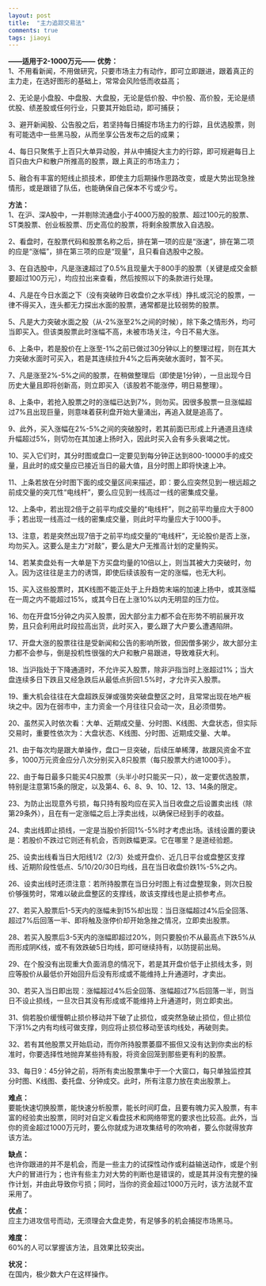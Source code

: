 ```yaml
---
layout: post
title:  "主力追踪交易法"
comments: true
tags: jiaoyi
---
```

**——适用于2-1000万元——**
**优势：**  
1、不用看新闻，不用做研究，只要市场主力有动作，即可立即跟进，跟着真正的主力走，在选好图形的基础上，常常会风险低而收益高；

2、无论是小盘股、中盘股、大盘股，无论是低价股、中价股、高价股，无论是绩优股、绩差股或任何行业，只要其开始启动，即可捕获；

3、避开新闻股、公告股之后，若坚持每日捕捉市场主力的行踪，且优选股票，则有可能选中一些黑马股，从而坐享公告发布之后的成果；

4、每日只聚焦于上百只大单异动股，并从中捕捉大主力的行踪，即可规避每日上百只由大户和散户所推高的股票，跟上真正的市场主力；

5、融合有丰富的短线止损技术，即使主力后期操作思路改变，或是大势出现急挫情形，或是跟错了队伍，也能确保自己保本不亏或少亏。


**方法：**  
1、在沪、深A股中，一并剔除流通盘小于4000万股的股票、超过100元的股票、ST类股票、创业板股票、历史高位的股票，将剩余股票放入自选股。

2、看盘时，在股票代码和股票名称之后，排在第一项的应是“涨速”，排在第二项的应是“涨幅”，排在第三项的应是“现量”，且只看自选股中之股。

3、在自选股中，凡是涨速超过了0.5%且现量大于800手的股票（关键是成交金额要超过100万元），均应拉出来查看，然后按照以下的条款进行处理。

4、凡是在今日水面之下（没有突破昨日收盘价之水平线）挣扎或沉沦的股票，一律不得买入，连头都无力探出水面的股票，通常都是比较弱势的股票。

5、凡是大力突破水面之股（从-2%涨至2%之间的时候），除下条之情形外，均可当即买入。但该类股票此时涨幅不高，未被市场关注，今日不易大涨。

6、上条中，若是股价在上涨至-1%之前已做过30分钟以上的整理过程，则在其大力突破水面时可买入，若是其连续拉升4%之后再突破水面时，暂不买。

7、凡是涨至2%-5%之间的股票，在稍做整理后（即使是1分钟），一旦出现今日历史大量且即将创新高，则立即买入（该股若不能涨停，明日易整理）。

8、上条中，若抢入股票之时的涨幅已达到7%，则勿买。因很多股票一旦涨幅超过7%且出现巨量，则意味着获利盘开始大量涌出，再追入就是追高了。

9、此外，买入涨幅在2%-5%之间的突破股时，若其前面已形成上升通道且连续升幅超过5%，则切勿在其加速上扬时入，因此时买入会有多头衰竭之忧。

10、买入它们时，其分时图或盘口一定要见到每分钟正达到800-10000手的成交量，且此时的成交量应已接近当日的最大值，且分时图上即将快速上冲。

11、上条若放在分时图下面的成交量区间来描述，即：要么应突然见到一根远超之前成交量的突兀性“电线杆”，要么应见到一线高过一线的密集成交量。

12、上条中，若出现2倍于之前平均成交量的“电线杆”，则之前平均量应大于800手；若出现一线高过一线的密集成交量，则此时平均量应大于1000手。

13、注意，若是突然出现7倍于之前平均成交量的“电线杆”，无论股价是否上涨，均勿买入。这要么是主力“对敲”，要么是大户无推高计划的定量购买。

14、若某卖盘处有一大单是下方买盘均量的10倍以上，则当其被大力突破时，勿入。因为这往往是主力的诱饵，即使后续该股有一定的涨幅，也无大利。

15、买入这些股票时，其K线图不能正处于上升趋势末端的加速上扬中，或其涨幅在一周之内不能超过15%，或其今日在上涨10%以内无明显的压力位。

16、勿在开盘15分钟之内买入股票，因大部分主力都不会在形势不明前展开攻势，且只会利用此时段拉高出货，此时买入，要么跟了大户要么遭遇陷阱。

17、开盘大涨的股票往往是受新闻和公告的影响所致，但因僧多粥少，故大部分主力都不会参与，倒是投机性很强的大户和散户易跟进，导致难获大利。

18、当沪指处于下降通道时，不允许买入股票，除非沪指当时上涨超过1%；当大盘连续多日下跌且又经急跌后从最低点折回1.5%时，才允许买入股票。

19、重大机会往往在大盘超跌反弹或强势突破盘整区之时，且常常出现在地产板块之中。因为在弱市中，主力资金一个月往往只会动一次，且必须借势。

20、虽然买入时依次看：大单、近期成交量、分时图、K线图、大盘状态，但实际交易时，重要性依次为：大盘状态、K线图、分时图、近期成交量、大单。

21、由于每次均是跟大单操作，盘口一旦突破，后续压单稀薄，故跟风资金不宜多，1000万元资金应分八次分别买入8只股票（每只股票大约进1000手）。

22、由于每日最多只能买4只股票（头半小时只能买一只），故一定要优选股票，特别是注意第15条的限定，以及第4、6、8、9、10、12、13、14条的限定。

23、为防止出现意外亏损，每只持有股均应在买入当日收盘之后设置卖出线（除第29条外），且在有一定涨幅之后上浮卖出线，以确保已经到手的收益。

24、卖出线即止损线，一定是当股价折回1%-5%时才考虑出场。该线设置的要诀是：若股价不跌过它则还有机会，否则跌幅更深。它在哪里？是道经验题。

25、设卖出线看当日大阳线1/2（2/3）处或开盘价、近几日平台或盘整区支撑线、近期阶段性低点、5/10/20/30日均线，且在当日收盘价跌1%-5%之内。

26、设卖出线时还须注意：若所持股票在当日分时图上有过盘整现象，则次日股价够强势时，常难以破此盘整区的支撑线，故该支撑线也是止损参考点。

27、若买入股票后1-5天内的涨幅未到15%却出现：当日涨幅超过4%后全回落、超过7%后回落一半、即将触及涨停价却开始急挫之情况，立即卖出股票。

28、若买入股票后3-5天内的涨幅即超过20%，则只要股价不从最高点下跌5%从而形成阴K线，或不有效跌破5日均线，即可继续持有，以防提前出局。

29、在个股没有出现重大负面消息的情况下，若是其开盘价低于止损线太多，则应等股价从最低价开始回升后没有形成或不能维持上升通道时，才卖出。

30、若买入当日即出现：涨幅超过4%后全回落、涨幅超过7%后回落一半，则当日不设止损线，一旦次日其没有形成或不能维持上升通道时，则立即卖出。

31、倘若股价缓慢朝止损价移动并下破了止损位，或突然急破止损位，但止损位下浮1%之内有均线可做支撑，则应将止损位移动至该均线处，再破则卖。

32、若有其他股票又开始启动，而你所持股票萎靡不振但又没有达到你卖出的标准时，你要选择性地抛弃某些持有股，将资金回笼到那些更有利的股票。

33、每日9：45分钟之前，将所有卖出股票集中于一个大窗口，每只单独监控其分时图、K线图、委托盘、分钟成交。此时，所有注意力放在卖出股票上。

**难点：**  
要能快速切换股票，能快速分析股票，能长时间盯盘，且要有魄力买入股票，有丰富的经验卖出股票，同时对自定义看盘技术和网络带宽的要求也比较高。此外，当你的资金超过1000万元时，要么你就成为进攻集结号的吹响者，要么你就得放弃该方法。

**缺点：**  
也许你跟进的并不是机会，而是一些主力的试探性动作或利益输送动作，或是个别大户的冒进行为；也许有些主力对大势的判断也是错误的，或是其并没有完整的操作计划，并由此导致你亏损；同时，当你的资金超过1000万元时，该方法就不宜采用了。

**优点：**  
应主力进攻信号而动，无须理会大盘走势，有足够多的机会捕捉市场黑马。

**难度：**  
60%的人可以掌握该方法，且效果比较突出。

**状况：**  
在国内，极少数大户在这样操作。
